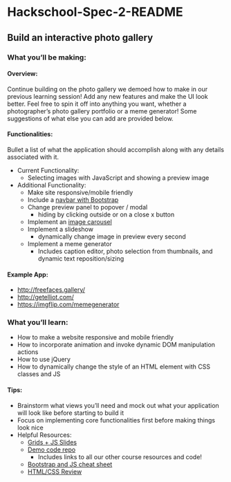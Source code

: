 # Hackschool-Spec-2-README

## Build an interactive photo gallery

### What you’ll be making:

#### Overview:

Continue building on the photo gallery we demoed how to make in our previous learning session! Add any new features and make the UI look better. Feel free to spin it off into anything you want, whether a photographer’s photo gallery portfolio or a meme generator! Some suggestions of what else you can add are provided below.

#### Functionalities:

Bullet a list of what the application should accomplish along with any details associated with it.

- Current Functionality:
  - Selecting images with JavaScript and showing a preview image
- Additional Functionality:
  - Make site responsive/mobile friendly
  - Include a <a href=" http://getbootstrap.com/docs/4.0/components/navbar/">navbar with Bootstrap</a> 
  - Change preview panel to popover / modal
    - hiding by clicking outside or on a close x button
  - Implement an <a href="http://getbootstrap.com/docs/4.0/components/carousel/">image carousel</a>
  - Implement a slideshow
    - dynamically change image in preview every second
  - Implement a meme generator
    - Includes caption editor, photo selection from thumbnails, and dynamic text reposition/sizing

#### Example App:

- http://freefaces.gallery/
- http://getelliot.com/
- https://imgflip.com/memegenerator

### What you’ll learn:

- How to make a website responsive and mobile friendly
- How to incorporate animation and invoke dynamic DOM manipulation actions
- How to use jQuery
- How to dynamically change the style of an HTML element with CSS classes and JS

#### Tips:

- Brainstorm what views you’ll need and mock out what your application will look like before starting to build it
- Focus on implementing core functionalities first before making things look nice
- Helpful Resources:
  - <a href="http://tinyurl.com/hackschool17-session2-slides ">Grids + JS Slides</a>
  - <a href="http://tinyurl.com/hackschool17-session2-code ">Demo code repo</a>
    - Includes links to all our other course resources and code!
  - <a href="https://github.com/acm-hackschool-f17/Resources/blob/master/Learn-Session-2-README.md">Bootstrap and JS cheat sheet</a>
  - <a href="https://github.com/acm-hackschool-f17/Resources/blob/master/html-css-step-by-step.md">HTML/CSS Review</a>